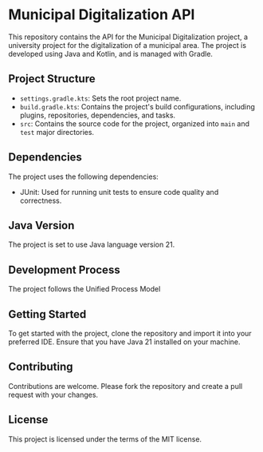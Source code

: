 # Municipal Digitalization API

This repository contains the API for the Municipal Digitalization project, a university project for the digitalization
of a municipal area. The project is developed using Java and Kotlin, and is managed with Gradle.

## Project Structure

- `settings.gradle.kts`: Sets the root project name.
- `build.gradle.kts`: Contains the project's build configurations, including plugins, repositories, dependencies, and
  tasks.
- `src`: Contains the source code for the project, organized into `main` and `test` major directories.

## Dependencies

The project uses the following dependencies:

- JUnit: Used for running unit tests to ensure code quality and correctness.

## Java Version

The project is set to use Java language version 21.

## Development Process

The project follows the Unified Process Model

## Getting Started

To get started with the project, clone the repository and import it into your preferred IDE. Ensure that you have Java
21 installed on your machine.

## Contributing

Contributions are welcome. Please fork the repository and create a pull request with your changes.

## License

This project is licensed under the terms of the MIT license.
